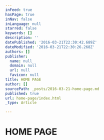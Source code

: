 ```yaml
---
inFeed: true
hasPage: true
inNav: false
inLanguage: null
starred: false
keywords: []
description: ''
datePublished: '2016-03-21T22:30:42.689Z'
dateModified: '2016-03-21T22:30:26.268Z'
authors: []
publisher:
  name: null
  domain: null
  url: null
  favicon: null
title: HOME PAGE
author: []
sourcePath: _posts/2016-03-21-home-page.md
published: true
url: home-page/index.html
_type: Article

---
```

# HOME PAGE